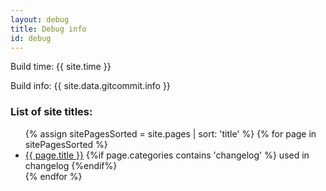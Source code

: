 ```yaml
---
layout: debug
title: Debug info
id: debug
---
```


Build time: {{ site.time }}

Build info: {{ site.data.gitcommit.info }}


<h3>List of site titles:</h3>
<ul>
    {% assign sitePagesSorted = site.pages | sort: 'title' %}
    {% for page in sitePagesSorted %}
    <li><a href="{{ page.url }}">{{ page.title  }}</a> {%if page.categories contains 'changelog' %} used in changelog {%endif%}</li>
    {% endfor %}
</ul>
